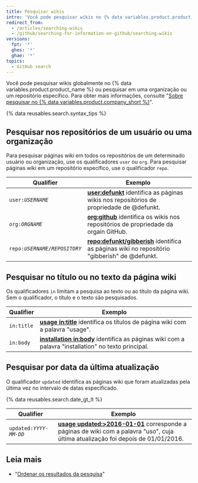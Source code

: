 ```yaml
---
title: Pesquisar wikis
intro: 'Você pode pesquisar wikis no {% data variables.product.product_name %} e limitar os resultados usando qualquer combinação dos qualificadores da pesquisa de wiki.'
redirect_from:
  - /articles/searching-wikis
  - /github/searching-for-information-on-github/searching-wikis
versions:
  fpt: '*'
  ghes: '*'
  ghae: '*'
topics:
  - GitHub search
---
```


Você pode pesquisar wikis globalmente no {% data variables.product.product_name %} ou pesquisar em uma organização ou um repositório específico. Para obter mais informações, consulte "[Sobre pesquisar no {% data variables.product.company_short %}](/articles/about-searching-on-github)".

{% data reusables.search.syntax_tips %}

## Pesquisar nos repositórios de um usuário ou uma organização

Para pesquisar páginas wiki em todos os repositórios de um determinado usuário ou organização, use os qualificadores `user` ou `org`. Para pesquisar páginas wiki em um repositório específico, use o qualificador `repo`.

| Qualifier                 | Exemplo                                                                                                                                                    |
| ------------------------- | ---------------------------------------------------------------------------------------------------------------------------------------------------------- |
| <code>user:<em>USERNAME</em></code> | [**user:defunkt**](https://github.com/search?q=user%3Adefunkt&type=Wikis) identifica as páginas wikis nos repositórios de propriedade de @defunkt.         |
| <code>org:<em>ORGNAME</em></code> | [**org:github**](https://github.com/search?q=org%3Agithub&type=Wikis&utf8=%E2%9C%93) identifica os wikis nos repositórios de propriedade da orgain GitHub. |
| <code>repo:<em>USERNAME/REPOSITORY</em></code> | [**repo:defunkt/gibberish**](https://github.com/search?q=user%3Adefunkt&type=Wikis) identifica as páginas wiki no repositório "gibberish" de @defunkt.     |

## Pesquisar no título ou no texto da página wiki

Os qualificadores `in` limitam a pesquisa ao texto ou ao título da página wiki. Sem o qualificador, o título e o texto são pesquisados.

| Qualifier  | Exemplo                                                                                                                                                               |
| ---------- | --------------------------------------------------------------------------------------------------------------------------------------------------------------------- |
| `in:title` | [**usage in:title**](https://github.com/search?q=usage+in%3Atitle&type=Wikis) identifica os títulos de página wiki com a palavra "usage".                             |
| `in:body`  | [**installation in:body**](https://github.com/search?q=installation+in%3Abody&type=Wikis) identifica as páginas wiki com a palavra "installation" no texto principal. |

## Pesquisar por data da última atualização

O qualificador `updated` identifica as páginas wiki que foram atualizadas pela última vez no intervalo de datas especificado.

{% data reusables.search.date_gt_lt %}

| Qualifier                 | Exemplo                                                                                                                                                                                                  |
| ------------------------- | -------------------------------------------------------------------------------------------------------------------------------------------------------------------------------------------------------- |
| <code>updated:<em>YYYY-MM-DD</em></code> | [**usage updated:>2016-01-01**](https://github.com/search?q=usage+updated%3A>2016-01-01&type=Wikis) corresponde a páginas de wiki com a palavra "uso", cuja última atualização foi depois de 01/01/2016. |

## Leia mais

- "[Ordenar os resultados da pesquisa](/articles/sorting-search-results/)"
